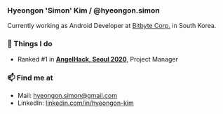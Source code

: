 ### Hyeongon 'Simon' Kim / @hyeongon.simon

Currently working as Android Developer at [Bitbyte Corp.](https://plkey.app) in South Korea.

### 🚀  Things I do

-   Ranked #1 in [**AngelHack, Seoul 2020**](https://angelhack.com), Project Manager

### 📫  Find me at

-   Mail: [hyeongon.simon@gmail.com](mailto:hyeongon.simon@gmail.com)
-   LinkedIn: [linkedin.com/in/hyeongon-kim](https://www.linkedin.com/in/hyeongon-kim-5844b61a6/)
